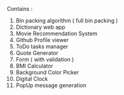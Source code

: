 Contains :
1. Bin packing algorithm ( full bin packing )
2. Dictionary web app
3. Movie Recommendation System
4. Github Profile viewer
5. ToDo tasks manager
6. Quote Generator
7. Form ( with validation )
8. BMI Calculator
9. Background Color Picker
10. Digital Clock
11. PopUp message generation
